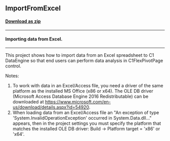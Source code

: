 ## ImportFromExcel	
#### [Download as zip](https://grapecity.github.io/DownGit/#/home?url=https://github.com/GrapeCity/ComponentOne-WinForms-Samples/tree/master/NetFramework\FlexPivot\CS\ImportFromExcel)
____
#### Importing data from Excel.
____
This project shows how to import data from an Excel spreadsheet to C1 DataEngine so that end users can perform data analysis in C1FlexPivotPage control.

Notes:
 1. To work with data in an Excel/Access file, you need a driver of the same platform as the installed MS Office (x86 or x64).
    The OLE DB driver (Microsoft Access Database Engine 2016 Redistributable) can be downloaded at https://www.microsoft.com/en-us/download/details.aspx?id=54920.
 2. When loading data from an Excel/Access file an "An exception of type 'System.InvalidOperationException' occurred in System.Data.dll..." appears,
    then in the project settings you must specify the platform that matches the installed OLE DB driver: Build -> Platform target = 'x86' or 'x64'.
